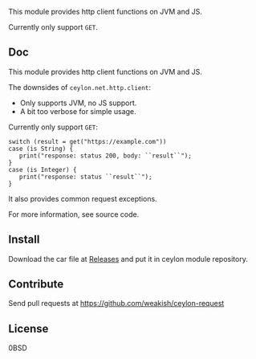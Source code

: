 This module provides http client functions on JVM and JS.

Currently only support `GET`.

Doc
---

This module provides http client functions on JVM and JS.

The downsides of `ceylon.net.http.client`:

- Only supports JVM, no JS support.
- A bit too verbose for simple usage.

Currently only support `GET`:

```ceylon
switch (result = get("https://example.com"))
case (is String) {
   print("response: status 200, body: ``result``");
}
case (is Integer) {
   print("response: status ``result``");
}
```

It also provides common request exceptions.

For more information, see source code.

Install
-------

Download the car file at [Releases] and put it in ceylon module repository.

[Releases]: https://github.com/weakish/ceylon-request/releases

Contribute
----------

Send pull requests at <https://github.com/weakish/ceylon-request>

License
-------

0BSD
